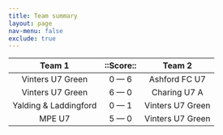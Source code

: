 ```yaml
---
title: Team summary
layout: page
nav-menu: false
exclude: true
---
```




|        Team 1         |  ::Score::  |      Team 2      |
|:---------------------:|:-----------:|:----------------:|
|   Vinters U7 Green    | 0 &mdash; 6 |  Ashford FC U7   |
|   Vinters U7 Green    | 6 &mdash; 0 |   Charing U7 A   |
| Yalding & Laddingford | 0 &mdash; 1 | Vinters U7 Green |
|        MPE U7         | 5 &mdash; 0 | Vinters U7 Green |

 <br /><br /><br />